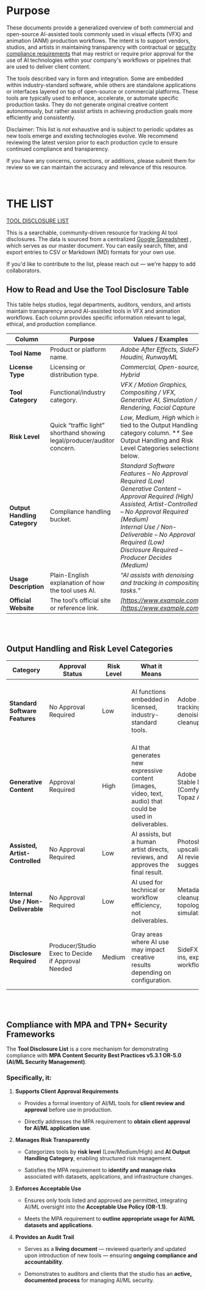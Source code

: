 # Purpose
These documents provide a generalized overview of both commercial and open-source AI-assisted tools commonly used in visual effects (VFX) and animation (ANM) production workflows. The intent is to support vendors, studios, and artists in maintaining transparency with contractual or [security compliance requirements](#compliance-with-mpa-and-tpn-security-frameworks) that may restrict or require prior approval for the use of AI technologies within your company's workflows or pipelines that are used to deliver client content.

The tools described vary in form and integration. Some are embedded within industry-standard software, while others are standalone applications or interfaces layered on top of open-source or commercial platforms. These tools are typically used to enhance, accelerate, or automate specific production tasks. They do not generate original creative content autonomously, but rather assist artists in achieving production goals more efficiently and consistently.

Disclaimer:
This list is not exhaustive and is subject to periodic updates as new tools emerge and existing technologies evolve. We recommend reviewing the latest version prior to each production cycle to ensure continued compliance and transparency.

If you have any concerns, corrections, or additions, please submit them for review so we can maintain the accuracy and relevance of this resource.
<br>



<br>

# THE LIST

[TOOL DISCLOSURE LIST](https://sakerk.github.io/AI-Tool-Disclosure-List/)
<br>

This is a searchable, community-driven resource for tracking AI tool disclosures. The data is sourced from a centralized [Google Spreadsheet](https://docs.google.com/spreadsheets/d/17YEFTLMnJ2ddWnQDSxp4-ykfDH0Fy2KR1Cxj4q7rpUU/edit?gid=0#gid=0) 
, which serves as our master document. You can easily search, filter, and export entries to CSV or Markdown (MD) formats for your own use.

If you'd like to contribute to the list, please reach out — we're happy to add collaborators.
<br>

##  How to Read and Use the Tool Disclosure Table

This table helps studios, legal departments, auditors, vendors, and artists maintain transparency around AI-assisted tools in VFX and animation workflows. Each column provides specific information relevant to legal, ethical, and production compliance.

| **Column**                      | **Purpose**                                                     | **Values / Examples**                                                                                                                                                                                                                                                                               |
| ------------------------------- | --------------------------------------------------------------- | --------------------------------------------------------------------------------------------------------------------------------------------------------------------------------------------------------------------------------------------------------------------------------------------------- |
| **Tool Name**                   | Product or platform name.                                       | *Adobe After Effects, SideFX Houdini, RunwayML*                                                                                                                                                                                                                                                     |
| **License Type**                   | Licensing or distribution type.                                 | *Commercial, Open-source, Hybrid*                                                                                                                                                                                                                                                                   |
| **Tool Category**          | Functional/industry category.                                   | *VFX / Motion Graphics, Compositing / VFX, Generative AI, Simulation / Rendering, Facial Capture*                                                                                                                                                                                                   |
| **Risk Level**                  | Quick “traffic light” shorthand showing legal/producer/auditor concern. | *Low, Medium, High* which is tied to the Output Handling category column. ** See Output Handling and Risk Level Categories selections below.                                                                                                                                                                                                                                                                             |
| **Output Handling Category** | Compliance handling bucket.     | *Standard Software Features – No Approval Required (Low)*<br>*Generative Content – Approval Required (High)*<br>*Assisted, Artist-Controlled – No Approval Required (Medium)*<br>*Internal Use / Non-Deliverable – No Approval Required (Low)*<br>*Disclosure Required – Producer Decides (Medium)* |
| **Usage Description**           | Plain-English explanation of how the tool uses AI.              | *“AI assists with denoising and tracking in compositing tasks.”*                                                                                                                                                                                                                                    |
| **Official Website**            | The tool’s official site or reference link.                     | *[https://www.example.com](https://www.example.com)*                                                                                                                                                                                              |
<br>
<br>

## Output Handling and Risk Level Categories

| Category | Approval Status | Risk Level | What it Means | Examples | Why |
|----------|----------------|---------------|---------------|----------|-----|
| **Standard Software Features** | No Approval Required | Low | AI functions embedded in licensed, industry-standard tools. | Adobe After Effects motion tracking, Foundry Nuke denoising, Autodesk Flame cleanup | These are standard features of professional tools, not considered “AI-generated deliverables.” |
| **Generative Content** | Approval Required |  High | AI that generates new expressive content (images, video, text, audio) that could be used in deliverables. | Adobe Firefly, RunwayML, Stable Diffusion (ComfyUI/Automatic1111), Topaz AI upscaling | This is the risk area Studio Execs/Producers want to control. AI-created content in the finished product. |
| **Assisted, Artist-Controlled** | No Approval Required | Low |AI assists, but a human artist directs, reviews, and approves the final result. | Photoshop AI-assisted upscaling, manual Topaz AI review, roto/mask suggestions | Final creative control rests with the artist; output is human-directed. |
| **Internal Use / Non-Deliverable** | No Approval Required | Low |AI used for technical or workflow efficiency, not deliverables. | Metadata tagging, mocap cleanup, 3D model topology extraction, simulation acceleration | These uses don’t generate expressive content, only optimize internal processes. |
| **Disclosure Required** | Producer/Studio Exec to Decide if Approval Needed | Medium | Gray areas where AI use may impact creative results depending on configuration. | SideFX Houdini ML plug-ins, experimental hybrid workflows | Disclosure ensures transparency; Producer/Execs review and decide if approval is required.  

<br>
<br>



##  Compliance with MPA and TPN+ Security Frameworks

The **Tool Disclosure List** is a core mechanism for demonstrating compliance with **MPA Content Security Best Practices v5.3.1 OR-5.0 (AI/ML Security Management)**. 

### Specifically, it:

1. **Supports Client Approval Requirements**

   * Provides a formal inventory of AI/ML tools for **client review and approval** before use in production.

   * Directly addresses the MPA requirement to **obtain client approval for AI/ML application use**.

2. **Manages Risk Transparently**

   * Categorizes tools by **risk level** (Low/Medium/High) and **AI Output Handling Category**, enabling structured risk management.

   * Satisfies the MPA requirement to **identify and manage risks** associated with datasets, applications, and infrastructure changes.

3. **Enforces Acceptable Use**

   * Ensures only tools listed and approved are permitted, integrating AI/ML oversight into the **Acceptable Use Policy (OR-1.1)**.

   * Meets the MPA requirement to **outline appropriate usage for AI/ML datasets and applications**.

4. **Provides an Audit Trail**

   * Serves as a **living document** — reviewed quarterly and updated upon introduction of new tools — ensuring **ongoing compliance and accountability**.

   * Demonstrates to auditors and clients that the studio has an **active, documented process** for managing AI/ML security.
<br>






